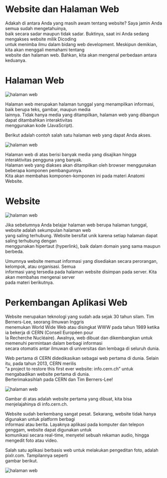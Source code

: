 # Website dan Halaman Web

Adakah di antara Anda yang masih awam tentang website? Saya jamin Anda semua sudah mengetahuinya,<br>
baik secara sadar maupun tidak sadar. Buktinya, saat ini Anda sedang mengakses website milik Dicoding<br>
untuk menimba ilmu dalam bidang web development. Meskipun demikian, kita akan menggali memahami tentang<br>
website dan halaman web. Bahkan, kita akan mengenal perbedaan antara keduanya.<br>

# Halaman Web

![halaman web](img/img04.jpeg)

Halaman web merupakan halaman tunggal yang menampilkan informasi, baik berupa teks, gambar, maupun media<br>
lainnya. Tidak hanya media yang ditampilkan, halaman web yang dibangun dapat ditambahkan interaktivitas<br>
menggunakan kode (JavaScript).<br>

Berikut adalah contoh salah satu halaman web yang dapat Anda akses.<br>

![halaman web](img/img05.jpeg)

Halaman web di atas berisi banyak media yang disajikan hingga interaktivitas pengguna yang banyak.<br>
Halaman web yang diakses akan ditampilkan oleh browser menggunakan beberapa komponen pembangunnya.<br>
Kita akan membahas komponen-komponen ini pada materi Anatomi Website.<br>

# Website

![halaman web](img/img06.jpeg)

Jika sebelumnya Anda belajar halaman web berupa halaman tunggal, website adalah sekumpulan halaman web<br>
yang saling terhubung. Website bersifat unik karena setiap halaman dapat saling terhubung dengan<br>
menggunakan hipertaut (hyperlink), baik dalam domain yang sama maupun berbeda.<br>

Umumnya website memuat informasi yang disediakan secara perorangan, kelompok, atau organisasi. Semua<br>
informasi yang tersedia pada halaman website disimpan pada server. Kita akan membahas mengenai server<br>
pada materi berikutnya.<br>

# Perkembangan Aplikasi Web

Website merupakan teknologi yang sudah ada sejak 30 tahun silam. Tim Berners-Lee, seorang ilmuwan Inggris<br>
menemukan World Wide Web atau disingkat WWW pada tahun 1989 ketika ia bekerja di CERN (Conseil Européen pour<br>
la Recherche Nucléaire). Awalnya, web dibuat dan dikembangkan untuk memenuhi permintaan dalam berbagi informasi<br>
secara otomatis antar ilmuwan di universitas dan lembaga di seluruh dunia.<br>

Web pertama di CERN didedikasikan sebagai web pertama di dunia. Selain itu, pada tahun 2013, CERN merilis<br>
“a project to restore this first ever website: info.cern.ch” untuk mengabadikan website pertama di dunia.<br>
Berterimakasihlah pada CERN dan Tim Berners-Lee!<br>

![halaman web](img/img07.jpeg)

Gambar di atas adalah website pertama yang dibuat, kita bisa menjelajahinya di info.cern.ch.<br>

Website sudah berkembang sangat pesat. Sekarang, website tidak hanya digunakan untuk platform berbagi<br>
informasi atau berita. Layaknya aplikasi pada komputer dan telepon genggam, website dapat digunakan untuk<br>
komunikasi secara real-time, menyetel sebuah rekaman audio, hingga mengedit foto atau video.<br>

Salah satu aplikasi berbasis web untuk melakukan pengeditan foto, adalah pixlr.com. Tampilannya seperti<br>
gambar berikut.<br>

![halaman web](img/img08.jpeg)
